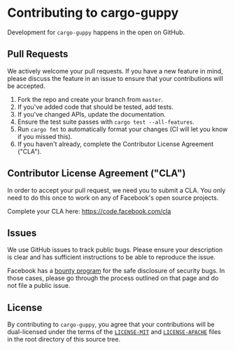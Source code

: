 # Contributing to cargo-guppy

Development for `cargo-guppy` happens in the open on GitHub.

## Pull Requests

We actively welcome your pull requests. If you have a new feature in mind, please discuss the feature in an issue to
ensure that your contributions will be accepted.

1. Fork the repo and create your branch from `master`.
2. If you've added code that should be tested, add tests.
3. If you've changed APIs, update the documentation.
4. Ensure the test suite passes with `cargo test --all-features`.
5. Run `cargo fmt` to automatically format your changes (CI will let you know if you missed this).
6. If you haven't already, complete the Contributor License Agreement ("CLA").

## Contributor License Agreement ("CLA")

In order to accept your pull request, we need you to submit a CLA. You only need to do this once to work on any of
Facebook's open source projects.

Complete your CLA here: <https://code.facebook.com/cla>

## Issues

We use GitHub issues to track public bugs. Please ensure your description is clear and has sufficient instructions to be
able to reproduce the issue.

Facebook has a [bounty program](https://www.facebook.com/whitehat/) for the safe disclosure of security bugs. In those
cases, please go through the process outlined on that page and do not file a public issue.

## License

By contributing to `cargo-guppy`, you agree that your contributions will be dual-licensed under the terms of the
[`LICENSE-MIT`](../LICENSE-MIT) and [`LICENSE-APACHE`](../LICENSE-APACHE) files in the root directory of this source
tree.
